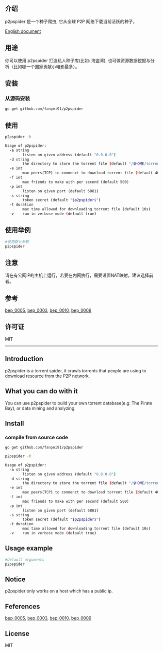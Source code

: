 ## 介绍

p2pspider 是一个种子爬虫, 它从全球 P2P 网络下载当前活跃的种子。

[English document](https://github.com/fanpei91/p2pspider#introduction)

## 用途

你可以使用 p2pspider 打造私人种子库(比如: 海盗湾), 也可做资源数据挖掘与分析（比如哪一个国家贡献小电影最多）。

## 安装
### 从源码安装
```bash
go get github.com/fanpei91/p2pspider
```

## 使用
```bash
p2pspider -h

Usage of p2pspider:
  -a string
    	listen on given address (default "0.0.0.0")
  -d string
    	the directory to store the torrent file (default "/$HOME/torrents")
  -e int
    	max peers(TCP) to connenct to download torrent file (default 400)
  -f int
    	max friends to make with per second (default 500)
  -p int
    	listen on given port (default 6881)
  -s string
    	token secret (default "$p2pspider$")
  -t duration
    	max time allowed for downloading torrent file (default 10s)
  -v	run in verbose mode (default true)
```

## 使用举例
```bash
#使用默认参数
p2pspider
```

## 注意

请在有公网IP的主机上运行，若要在内网执行，需要设置NAT映射。建议选择前者。

## 参考

[bep_0005](http://www.bittorrent.org/beps/bep_0005.html), [bep_0003](http://www.bittorrent.org/beps/bep_0003.html), [bep_0010](http://www.bittorrent.org/beps/bep_0010.html), [bep_0009](http://www.bittorrent.org/beps/bep_0009.html)

## 许可证
MIT

---

## Introduction
p2pspider is a torrent spider, it crawls torrents that people are using to download resource from the P2P network.

## What you can do with it
You can use p2pspider to build your own torrent database(e.g: The Pirate Bay), or data mining and analyzing.

## Install
### compile from source code
```bash
go get github.com/fanpei91/p2pspider
```

```bash
p2pspider -h

Usage of p2pspider:
  -a string
    	listen on given address (default "0.0.0.0")
  -d string
    	the directory to store the torrent file (default "/$HOME/torrents")
  -e int
    	max peers(TCP) to connenct to download torrent file (default 400)
  -f int
    	max friends to make with per second (default 500)
  -p int
    	listen on given port (default 6881)
  -s string
    	token secret (default "$p2pspider$")
  -t duration
    	max time allowed for downloading torrent file (default 10s)
  -v	run in verbose mode (default true)
```

## Usage example
```bash
#default arguments
p2pspider
```

## Notice

p2pspider only works on a host which has a public ip.

## Feferences
[bep_0005](http://www.bittorrent.org/beps/bep_0005.html), [bep_0003](http://www.bittorrent.org/beps/bep_0003.html), [bep_0010](http://www.bittorrent.org/beps/bep_0010.html), [bep_0009](http://www.bittorrent.org/beps/bep_0009.html)

## License
MIT
